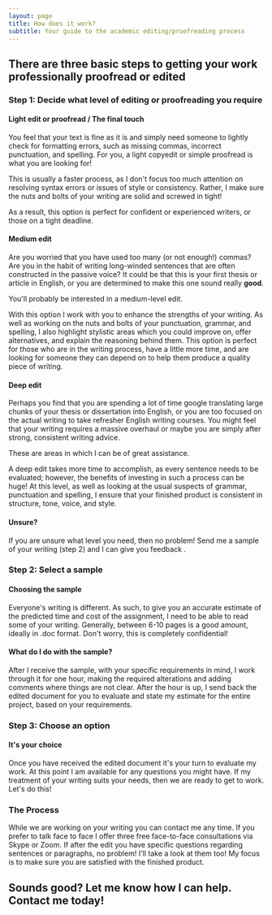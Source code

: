 ```yaml
---
layout: page
title: How does it work?
subtitle: Your guide to the academic editing/proofreading process
---
```


## There are three basic steps to getting your work professionally proofread or edited

### Step 1: Decide what level of editing or proofreading you require


#### **Light edit or proofread / The final touch**

You feel that your text is fine as it is and simply need someone to lightly check for formatting errors, such as missing commas, incorrect punctuation, and spelling. For you, a light copyedit or simple proofread is what you are looking for! 

This is usually a faster process, as I don't focus too much attention on resolving syntax errors or issues of style or consistency. Rather, I make sure the nuts and bolts of your writing are solid and screwed in tight! 

As a result, this option is perfect for confident or experienced writers, or those on a tight deadline.

#### Medium edit

Are you worried that you have used too many (or not enough!) commas? Are you in the habit of writing long-winded sentences that are often constructed in the passive voice? It could be that this is your first thesis or article in English, or you are determined to make this one sound really **good**. 

You'll probably be interested in a medium-level edit. 

With this option I work with you to enhance the strengths of your writing. As well as working on the nuts and bolts of your punctuation, grammar, and spelling, I also highlight stylistic areas which you could improve on, offer alternatives, and explain the reasoning behind them. This option is perfect for those who are in the writing process, have a little more time, and are looking for someone they can depend on to help them produce a quality piece of writing.

#### Deep edit

Perhaps you find that you are spending a lot of time google translating large chunks of your thesis or dissertation into English, or you are too focused on the actual writing to take refresher English writing courses. You might feel that your writing requires a massive overhaul or maybe you are simply after strong, consistent writing advice. 

These are areas in which I can be of great assistance. 

A deep edit takes more time to accomplish, as every sentence needs to be evaluated; however, the benefits of investing in such a process can be huge! At this level, as well as looking at the usual suspects of grammar, punctuation and spelling, I ensure that your finished product is consistent in structure, tone, voice, and style.

#### Unsure?

If you are unsure what level you need, then no problem! Send me a sample of your writing (step 2) and I can give you feedback .

### Step 2: Select a sample

#### Choosing the sample

Everyone's writing is different. As such, to give you an accurate estimate of the predicted time and cost of the assignment, I need to be able to read some of your writing. Generally, between 6-10 pages is a good amount, ideally in .doc format. Don't worry, this is completely confidential!

#### What do I do with the sample?

After I receive the sample, with your specific requirements in mind, I work through it for one hour, making the required alterations and adding comments where things are not clear. After the hour is up, I send back the edited document for you to evaluate and state my estimate for the entire project, based on your requirements.

### Step 3: Choose an option

#### It's your choice

Once you have received the edited document it's your turn to evaluate my work. At this point I am available for any questions you might have. If my treatment of your writing suits your needs, then we are ready to get to work. Let's do this!

### The Process

While we are working on your writing you can contact me any time. If you prefer to talk face to face I offer three free face-to-face consultations via Skype or Zoom. If after the edit you have specific questions regarding sentences or paragraphs, no problem! I'll take a look at them too! My focus is to make sure you are satisfied with the finished product.

## Sounds good? Let me know how I can help. Contact me today!







